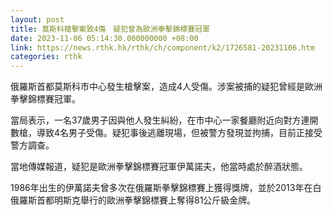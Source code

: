 ```yaml
---
layout: post
title: 莫斯科槍擊案致4傷　疑犯曾為歐洲拳擊錦標賽冠軍
date: 2023-11-06 05:14:30.000000000 +08:00
link: https://news.rthk.hk/rthk/ch/component/k2/1726581-20231106.htm
categories: rthk
---
```


俄羅斯首都莫斯科市中心發生槍擊案，造成4人受傷。涉案被捕的疑犯曾經是歐洲拳擊錦標賽冠軍。

當局表示，一名37歲男子因與他人發生糾紛，在市中心一家餐廳附近向對方連開數槍，導致4名男子受傷。疑犯事後逃離現場，但被警方發現並拘捕，目前正接受警方調查。

當地傳媒報道，疑犯是歐洲拳擊錦標賽冠軍伊萬諾夫，他當時處於醉酒狀態。

1986年出生的伊萬諾夫曾多次在俄羅斯拳擊錦標賽上獲得獎牌，並於2013年在白俄羅斯首都明斯克舉行的歐洲拳擊錦標賽上奪得81公斤級金牌。

